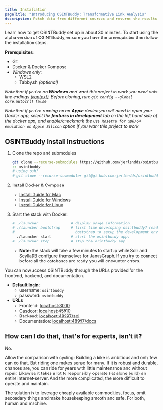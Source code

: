 ```yaml
---
title: Installation
pageTitle: "Introducing OSINTBuddy: Transformative Link Analysis"
description: Fetch data from different sources and returns the results as visual entities that you can explore step-by-step
---
```


Learn how to get OSINTBuddy set up in about 30 minutes. To start using the alpha version of OSINTBuddy, ensure you have the prerequisites then follow the installation steps.


**Prerequisites:**
- Git
- Docker & Docker Compose 
- _Windows only_:
   - WSL2
   - Tabby.sh _(optional)_

*Note that if you're on **Windows** and want this project to work you need unix line endings [(context)](https://stackoverflow.com/a/13154031). Before cloning, run: `git config --global core.autocrlf false`*


*Note that if you're running on an **Apple** device you will need to open your Docker app, select the **features in development** tab on the left hand side of the docker app, and enable/checkmark the `Use Rosetta for x86/64 emulation on Apple Silicon` option if you want this project to work*


## OSINTBuddy Install Instructions
1. Clone the repo and submodules
   ```bash
   git clone --recurse-submodules https://github.com/jerlendds/osintbuddy.git
   cd osintbuddy
   # using ssh?
   # git clone --recurse-submodules git@github.com:jerlendds/osintbuddy.git 
   ```

2. Install Docker & Compose
    - [Install Guide for Mac](https://docs.docker.com/desktop/install/mac-install/)
    - [Install Guide for Windows](https://docs.docker.com/desktop/install/windows-install/)
    - [Install Guide for Linux](https://docs.docker.com/desktop/install/linux-install/)

3. Start the stack with Docker:
   ```bash
   # ./launcher               # display usage information.
   # ./launcher bootstrap     # first time developing osintbuddy? read .github/CONTRIBUTING.md then run  
   #                            bootstrap to setup the development environments for the stack.
     ./launcher start         # start the osintbuddy app.
   # ./launcher stop          # stop the osintbuddy app.
   ```
   - **Note:** the stack will take a few minutes to startup while Solr and ScyllaDB configure themselves for JanusGraph. If you try to connect before all the databases are ready you will encounter errors.

You can now access OSINTBuddy through the URLs provided for the frontend, backend, and documentation.
- **Default login**:
   - username:  `osintbuddy`
   - password:  `osintbuddy`
- **URLs**
  - Frontend: [localhost:3000](http://localhost:3000)
  - Casdoor: [localhost:45910](http://localhost:45910)
  - Backend: [localhost:48997/api](http://localhost:48997/api)
  - Documentation: [localhost:48997/docs](http://localhost:48997/docs)

## How can I do that, that's for experts, isn't it?

No.

Allow the comparison with cycling: Building a bike is ambitious and only few can do that. But riding one makes sense for many. If it is robust and durable, chances are, you can ride for years with little maintenance and without repair. Likewise it takes a lot to responsibly operate (let alone build) an entire internet-server. And the more complicated, the more difficult to operate and maintain.

The solution is to leverage cheaply available commodities, focus, omit secondary things and make housekeeping smooth and safe. For both, human and machine.
